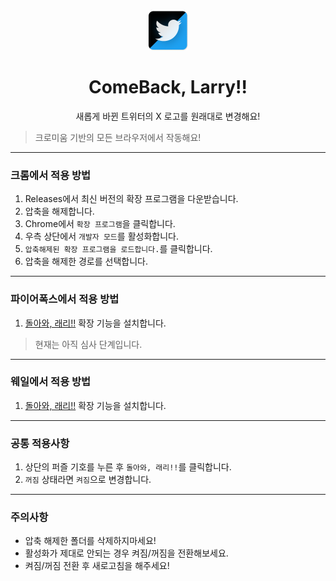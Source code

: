 <div align="center">

<img src="./images/Larry.png" width="64px">

# **ComeBack, Larry!!**
새롭게 바뀐 트위터의 X 로고를 원래대로 변경해요!

</div>

> 크로미움 기반의 모든 브라우저에서 작동해요!

---

### 크롬에서 적용 방법
1. Releases에서 최신 버전의 확장 프로그램을 다운받습니다.
1. 압축을 해제합니다.
1. Chrome에서 `확장 프로그램`을 클릭합니다.
1. 우측 상단에서 `개발자 모드`를 활성화합니다.
1. `압축해제된 확장 프로그램을 로드합니다.`를 클릭합니다.
1. 압축을 해제한 경로를 선택합니다.

---

### 파이어폭스에서 적용 방법
1. [돌아와, 래리!!](https://addons.mozilla.org/ko/firefox/addon/%EB%8F%8C%EC%95%84%EC%99%80-%EB%9E%98%EB%A6%AC/) 확장 기능을 설치합니다.

> 현재는 아직 심사 단계입니다.

---

### 웨일에서 적용 방법
1. [돌아와, 래리!!](https://store.whale.naver.com/detail/oncfjblpelnakefbjcbafojekmfdlefa/) 확장 기능을 설치합니다.

---

### 공통 적용사항
1. 상단의 퍼즐 기호를 누른 후 `돌아와, 래리!!`를 클릭합니다.
1. `꺼짐` 상태라면 `켜짐`으로 변경합니다.

---
### 주의사항
- 압축 해제한 폴더를 삭제하지마세요!
- 활성화가 제대로 안되는 경우 켜짐/꺼짐을 전환해보세요.
- 켜짐/꺼짐 전환 후 새로고침을 해주세요!
